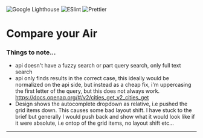 ![Google Lighthouse](https://github.com/AshleyRedman/compare-your-air/actions/workflows/lighthouse.yml/badge.svg)
![ESlint](https://github.com/AshleyRedman/compare-your-air/actions/workflows/eslint.yml/badge.svg)
![Prettier](https://github.com/AshleyRedman/compare-your-air/actions/workflows/prettier.yml/badge.svg)

# Compare your Air

### Things to note...

-   api doesn't have a fuzzy search or part query search, only full text search
-   api only finds results in the correct case, this ideally would be normalized on the api side, but instead as a cheap fix, i'm uppercasing the first letter of the query, but this does not always work. https://docs.openaq.org/#/v2/cities_get_v2_cities_get
-   Design shows the autocomplete dropdown as relative, i.e pushed the grid items down. This causes some bad layout shift. I have stuck to the brief but generally I would push back and show what it would look like if it were absolute, i.e ontop of the grid items, no layout shift etc...

---
